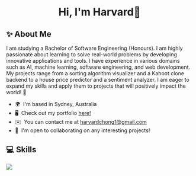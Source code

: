 <h1 align="center">Hi, I'm Harvard👋</h1>

## ✨ About Me

I am studying a Bachelor of Software Engineering (Honours). I am highly passionate about learning to solve real-world problems by developing innovative applications and tools. I have experience in various domains such as AI, machine learning, software engineering, and web development. My projects range from a sorting algorithm visualizer and a Kahoot clone backend to a house price predictor and a sentiment analyzer. I am eager to expand my skills and apply them to projects that will positively impact the world! 🚀

*   🌍  I'm based in Sydney, Australia
*   🖥️  Check out my portfolio [here!](http://froxzen.github.io/My-Portfolio/)
*   ✉️  You can contact me at [harvardchong1@gmail.com](mailto:harvardchong1@gmail.com)
*   🤝  I'm open to collaborating on any interesting projects!

## 💻 Skills

<img src="https://skillicons.dev/icons?i=html,css,javascript,typescript,react,nextjs,nodejs,express,jest,c,cpp,java,py,github,git" />
                    
